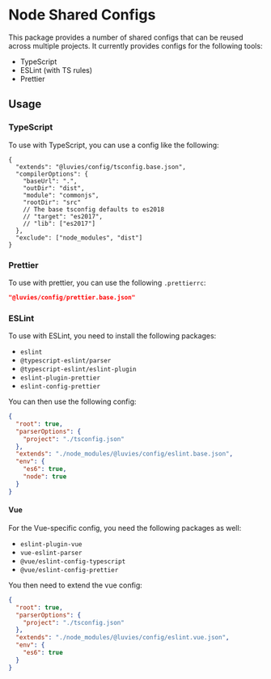 # Node Shared Configs

This package provides a number of shared configs that can be reused across multiple projects. It currently provides configs for the following tools:

- TypeScript
- ESLint (with TS rules)
- Prettier

## Usage

### TypeScript

To use with TypeScript, you can use a config like the following:

```jsonc
{
  "extends": "@luvies/config/tsconfig.base.json",
  "compilerOptions": {
    "baseUrl": ".",
    "outDir": "dist",
    "module": "commonjs",
    "rootDir": "src"
    // The base tsconfig defaults to es2018
    // "target": "es2017",
    // "lib": ["es2017"]
  },
  "exclude": ["node_modules", "dist"]
}
```

### Prettier

To use with prettier, you can use the following `.prettierrc`:

```json
"@luvies/config/prettier.base.json"
```

### ESLint

To use with ESLint, you need to install the following packages:

- `eslint`
- `@typescript-eslint/parser`
- `@typescript-eslint/eslint-plugin`
- `eslint-plugin-prettier`
- `eslint-config-prettier`

You can then use the following config:

```json
{
  "root": true,
  "parserOptions": {
    "project": "./tsconfig.json"
  },
  "extends": "./node_modules/@luvies/config/eslint.base.json",
  "env": {
    "es6": true,
    "node": true
  }
}
```

#### Vue

For the Vue-specific config, you need the following packages as well:

- `eslint-plugin-vue`
- `vue-eslint-parser`
- `@vue/eslint-config-typescript`
- `@vue/eslint-config-prettier`

You then need to extend the vue config:

```json
{
  "root": true,
  "parserOptions": {
    "project": "./tsconfig.json"
  },
  "extends": "./node_modules/@luvies/config/eslint.vue.json",
  "env": {
    "es6": true
  }
}
```
